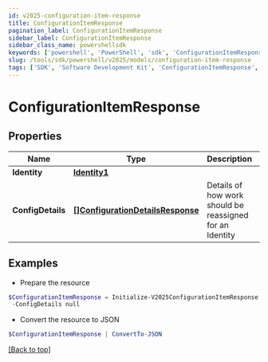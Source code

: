 ```yaml
---
id: v2025-configuration-item-response
title: ConfigurationItemResponse
pagination_label: ConfigurationItemResponse
sidebar_label: ConfigurationItemResponse
sidebar_class_name: powershellsdk
keywords: ['powershell', 'PowerShell', 'sdk', 'ConfigurationItemResponse', 'V2025ConfigurationItemResponse'] 
slug: /tools/sdk/powershell/v2025/models/configuration-item-response
tags: ['SDK', 'Software Development Kit', 'ConfigurationItemResponse', 'V2025ConfigurationItemResponse']
---
```



# ConfigurationItemResponse

## Properties

Name | Type | Description | Notes
------------ | ------------- | ------------- | -------------
**Identity** | [**Identity1**](identity1) |  | [optional] 
**ConfigDetails** | [**[]ConfigurationDetailsResponse**](configuration-details-response) | Details of how work should be reassigned for an Identity | [optional] 

## Examples

- Prepare the resource
```powershell
$ConfigurationItemResponse = Initialize-V2025ConfigurationItemResponse  -Identity null `
 -ConfigDetails null
```

- Convert the resource to JSON
```powershell
$ConfigurationItemResponse | ConvertTo-JSON
```


[[Back to top]](#) 

